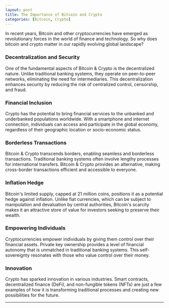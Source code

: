 ```yaml
---
layout: post
title: The Importance of Bitcoin and Crypto
categories: [Bitcoin, Crypto]
---
```


In recent years, Bitcoin and other cryptocurrencies have emerged as revolutionary forces in the world of finance and technology. So why does bitcoin and crypto matter in our rapidly evolving global landscape?

### Decentralization and Security

One of the fundamental aspects of Bitcoin & Crypto is the decentralized nature. Unlike traditional banking systems, they operate on peer-to-peer networks, eliminating the need for intermediaries. This decentralization enhances security by reducing the risk of centralized control, censorship, and fraud.

### Financial Inclusion

Crypto has the potential to bring financial services to the unbanked and underbanked populations worldwide. With a smartphone and internet connection, individuals can access and participate in the global economy, regardless of their geographic location or socio-economic status.

### Borderless Transactions

Bitcoin & Crypto transcends borders, enabling seamless and borderless transactions. Traditional banking systems often involve lengthy processes for international transfers. Bitcoin & Crypto provides an alternative, making cross-border transactions efficient and accessible to everyone.

### Inflation Hedge

Bitcoin's limited supply, capped at 21 million coins, positions it as a potential hedge against inflation. Unlike fiat currencies, which can be subject to manipulation and devaluation by central authorities, Bitcoin's scarcity makes it an attractive store of value for investors seeking to preserve their wealth.

### Empowering Individuals

Cryptocurrencies empower individuals by giving them control over their financial assets. Private key ownership provides a level of financial autonomy that is unmatched in traditional banking systems. This self-sovereignty resonates with those who value control over their money.

### Innovation

Crypto has sparked innovation in various industries. Smart contracts, decentralized finance (DeFi), and non-fungible tokens (NFTs) are just a few examples of how it is transforming traditional processes and creating new possibilities for the future.



---

